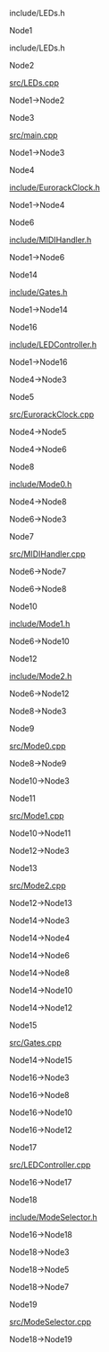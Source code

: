 include/LEDs.h

Node1

include/LEDs.h

Node2

[src/LEDs.cpp](LEDs_8cpp.html " ")

Node1-\>Node2

Node3

[src/main.cpp](main_8cpp.html " ")

Node1-\>Node3

Node4

[include/EurorackClock.h](EurorackClock_8h.html " ")

Node1-\>Node4

Node6

[include/MIDIHandler.h](MIDIHandler_8h.html " ")

Node1-\>Node6

Node14

[include/Gates.h](Gates_8h.html " ")

Node1-\>Node14

Node16

[include/LEDController.h](LEDController_8h.html " ")

Node1-\>Node16

Node4-\>Node3

Node5

[src/EurorackClock.cpp](EurorackClock_8cpp.html " ")

Node4-\>Node5

Node4-\>Node6

Node8

[include/Mode0.h](Mode0_8h.html " ")

Node4-\>Node8

Node6-\>Node3

Node7

[src/MIDIHandler.cpp](MIDIHandler_8cpp.html " ")

Node6-\>Node7

Node6-\>Node8

Node10

[include/Mode1.h](Mode1_8h.html " ")

Node6-\>Node10

Node12

[include/Mode2.h](Mode2_8h.html " ")

Node6-\>Node12

Node8-\>Node3

Node9

[src/Mode0.cpp](Mode0_8cpp.html " ")

Node8-\>Node9

Node10-\>Node3

Node11

[src/Mode1.cpp](Mode1_8cpp.html " ")

Node10-\>Node11

Node12-\>Node3

Node13

[src/Mode2.cpp](Mode2_8cpp.html " ")

Node12-\>Node13

Node14-\>Node3

Node14-\>Node4

Node14-\>Node6

Node14-\>Node8

Node14-\>Node10

Node14-\>Node12

Node15

[src/Gates.cpp](Gates_8cpp.html " ")

Node14-\>Node15

Node16-\>Node3

Node16-\>Node8

Node16-\>Node10

Node16-\>Node12

Node17

[src/LEDController.cpp](LEDController_8cpp.html " ")

Node16-\>Node17

Node18

[include/ModeSelector.h](ModeSelector_8h.html " ")

Node16-\>Node18

Node18-\>Node3

Node18-\>Node5

Node18-\>Node7

Node19

[src/ModeSelector.cpp](ModeSelector_8cpp.html " ")

Node18-\>Node19
